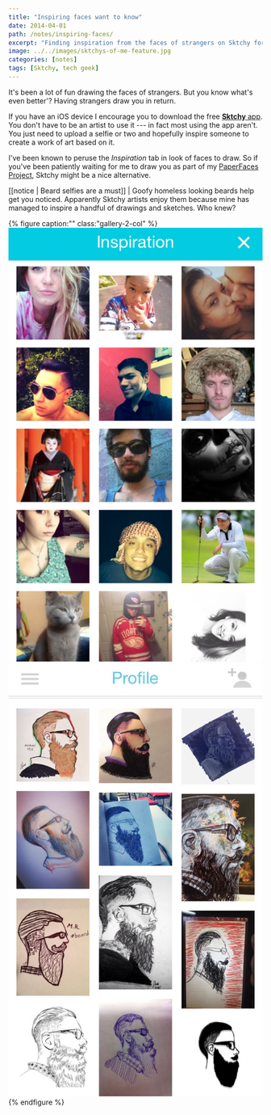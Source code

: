 ```yaml
---
title: "Inspiring faces want to know"
date: 2014-04-01
path: /notes/inspiring-faces/
excerpt: "Finding inspiration from the faces of strangers on Sktchy for iOS."
image: ../../images/sktchys-of-me-feature.jpg
categories: [notes]
tags: [Sktchy, tech geek]
---
```


It's been a lot of fun drawing the faces of strangers. But you know what's even better'? Having strangers draw you in return.

If you have an iOS device I encourage you to download the free [**Sktchy** app](https://get.sktchy.com/). You don't have to be an artist to use it --- in fact most using the app aren't. You just need to upload a selfie or two and hopefully inspire someone to create a work of art based on it.

I've been known to peruse the *Inspiration* tab in look of faces to draw. So if you've been patiently waiting for me to draw you as part of my [PaperFaces Project](/notes/paperfaces-ipad-portrait-project/), Sktchy might be a nice alternative.

[[notice | Beard selfies are a must]]
| Goofy homeless looking beards help get you noticed. Apparently Sktchy artists enjoy them because mine has managed to inspire a handful of drawings and sketches. Who knew?

{% figure caption:"" class:"gallery-2-col" %}
![Inspiration tab on Sktchy](../../images/sktchy-inspiration-screenshot.jpg)
![Profile page on Sktchy](../../images/sktchy-profile-screenshot.jpg)
{% endfigure %}
